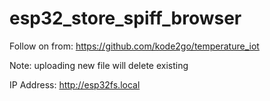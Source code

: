 # esp32_store_spiff_browser

Follow on from:
https://github.com/kode2go/temperature_iot

Note: uploading new file will delete existing 

IP Address: http://esp32fs.local

